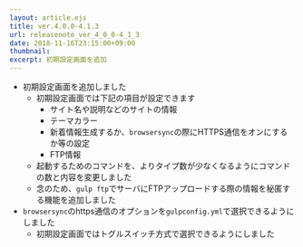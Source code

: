 ```yaml
---
layout: article.ejs
title: ver.4.0.0-4.1.3
url: releasenote_ver_4_0_0-4_1_3
date: 2018-11-16T23:15:00+09:00
thumbnail: 
excerpt: 初期設定画面を追加
---
```


- 初期設定画面を追加しました
    - 初期設定画面では下記の項目が設定できます
        - サイト名や説明などのサイトの情報
        - テーマカラー
        - 新着情報生成するか、`browsersync`の際にHTTPS通信をオンにするか等の設定
        - FTP情報
    - 起動するためのコマンドを、よりタイプ数が少なくなるようにコマンドの数と内容を変更しました
    - 念のため、`gulp ftp`でサーバにFTPアップロードする際の情報を秘匿する機能を追加しました
- `browsersync`のhttps通信のオプションを`gulpconfig.yml`で選択できるようにしました
    - 初期設定画面ではトグルスイッチ方式で選択できるようにしました
